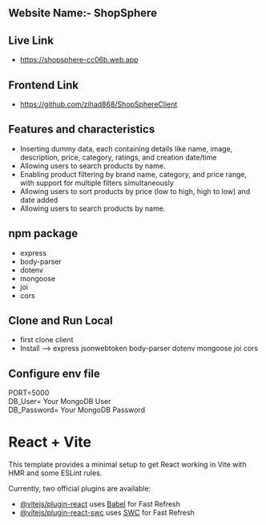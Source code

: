 

## Website Name:- ShopSphere

## Live Link
-  https://shopsphere-cc06b.web.app

## Frontend Link
-  https://github.com/zihad868/ShopSphereClient


## Features and characteristics
-   Inserting  dummy data, each containing details like name, image, description, price, category, ratings, and creation date/time
-   Allowing users to search products by name.
-  Enabling product filtering by brand name, category, and price range, with support for multiple filters simultaneously
-  Allowing users to sort products by price (low to high, high to low) and date added
-  Allowing users to search products by name.

  
## npm package
-  express
-  body-parser
-  dotenv
-  mongoose
-  joi
-  cors


## Clone and Run Local
-  first clone client
-  Install --> express jsonwebtoken  body-parser dotenv mongoose joi cors

## Configure env file
  PORT=5000 <br>
  DB_User= Your MongoDB User  <br>
  DB_Password= Your MongoDB Password <br>

# React + Vite

This template provides a minimal setup to get React working in Vite with HMR and some ESLint rules.

Currently, two official plugins are available:

- [@vitejs/plugin-react](https://github.com/vitejs/vite-plugin-react/blob/main/packages/plugin-react/README.md) uses [Babel](https://babeljs.io/) for Fast Refresh
- [@vitejs/plugin-react-swc](https://github.com/vitejs/vite-plugin-react-swc) uses [SWC](https://swc.rs/) for Fast Refresh
